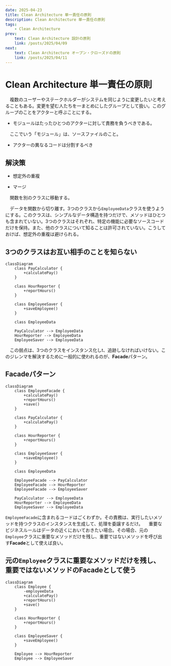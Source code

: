 ```yaml
---
date: 2025-04-23
title: Clean Architecture 単一責任の原則
description: Clean Architecture 単一責任の原則
tags: 
    - Clean Architecture
prev:
    text: Clean Architecture 設計の原則
    link: /posts/2025/04/09
next:
    text: Clean Architecture オープン・クローズドの原則
    link: /posts/2025/04/11
---
```


# Clean Architecture 単一責任の原則

&emsp;複数のユーザーやステークホルダーがシステムを同じように変更したいと考えることもある。変更を望む人たちを一まとめにしたグループとして扱い。このグループのことをアクターと呼ぶことにする。

* モジュールはたったひとつのアクターに対して責務を負うべきである。

&emsp;ここでいう「モジュール」は、ソースファイルのこと。

* アクターの異なるコードは分割するべき

## 解決策

* 想定外の重複

* マージ

&emsp;関数を別のクラスに移動する。

&emsp;データを関数から切り離す。3つのクラスから`EmployeeData`クラスを使うようにする。このクラスは、シンプルなデータ構造を持つだけで、メソッドはひとつも含まれていない。3つのクラスはそれぞれ、特定の機能に必要なソースコードだけを保持。また、他のクラスについて知ることは許可されていない。こうしておけば、想定外の重複は避けられる。

## 3つのクラスはお互い相手のことを知らない
```mermaid
classDiagram
    class PayCalculator {
        +calculatePay()
    }

    class HourReporter {
        +reportHours()
    }

    class EmployeeSaver {
        +saveEmployee()
    }

    class EmployeeData

    PayCalculator --> EmployeeData
    HourReporter --> EmployeeData
    EmployeeSaver --> EmployeeData
```

&emsp;この弱点は、3つのクラスをインスタンス化しt、追跡しなければいけない。このジレンマを解決するために一般的に使われるのが、**Facade**パターン。

## Facadeパターン

```mermaid
classDiagram
    class EmployeeFacade {
        +calculatePay()
        +reportHours()
        +save()
    }

    class PayCalculator {
        +calculatePay()
    }

    class HourReporter {
        +reportHours()
    }

    class EmployeeSaver {
        +saveEmployee()
    }

    class EmployeeData

    EmployeeFacade --> PayCalculator
    EmployeeFacade --> HourReporter
    EmployeeFacade --> EmployeeSaver

    PayCalculator --> EmployeeData
    HourReporter --> EmployeeData
    EmployeeSaver --> EmployeeData
```

`EmployeeFacade`に含まれるコードはごくわずか。その責務は、実行したいメソッドを持つクラスのインスタンスを生成して、処理を委譲するだけ。
&emsp;重要なビジネスルールはデータの近くにおいておきたい場合。その場合、元の`Employee`クラスに重要なメソッドだけを残し、重要ではないメソッドを呼び出す**Facade**として使えば良い。

## 元の`Employee`クラスに重要なメソッドだけを残し、重要ではないメソッドの**Facade**として使う

```mermaid
classDiagram
    class Employee {
        -employeeData
        +calculatePay()
        +reportHours()
        +save()
    }

    class HourReporter {
        +reportHours()
    }

    class EmployeeSaver {
        +saveEmployee()
    }

    Employee --> HourReporter
    Employee --> EmployeeSaver
```
